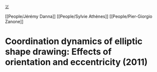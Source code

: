 [🇿](zotero://select/library/items/Y27XRUTI)

[[People/Jérémy Danna]] [[People/Sylvie Athènes]] [[People/Pier-Giorgio Zanone]] 
# Coordination dynamics of elliptic shape drawing: Effects of orientation and eccentricity (2011)

